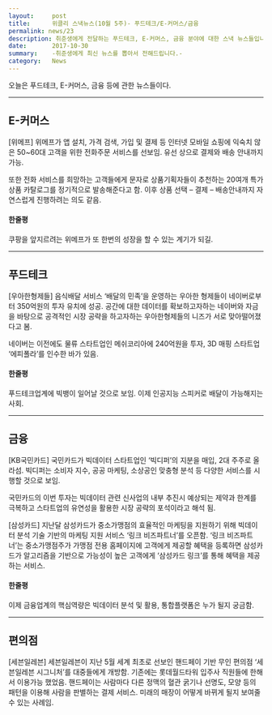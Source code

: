 ```yaml
---
layout:     post
title:      위클리 스낵뉴스(10월 5주)- 푸드테크/E-커머스/금융
permalink: news/23
description: 취준생에게 전달하는 푸드테크, E-커머스, 금융 분야에 대한 스낵 뉴스들입니다.
date:       2017-10-30
summary:    -취준생에게 최신 뉴스를 뽑아서 전해드립니다.-
category: 	News
---
```


오늘은 푸드테크, E-커머스, 금융 등에 관한 뉴스들이다.

- - -

## E-커머스

[위메프] 위메프가 앱 설치, 가격 검색, 가입 및 결제 등 인터넷 모바일 쇼핑에 익숙치 않은 50~60대 고객을 위한 전화주문 서비스를 선보임. 유선 상으로 결제와 배송 안내까지 가능. 

또한 전화 서비스를 희망하는 고객들에게 문자로 상품기획자들이 추천하는 20여개 특가 상품 카탈로그를 정기적으로 발송해준다고 함. 이후 상품 선택 – 결제 – 배송안내까지 자연스럽게 진행하려는 의도 같음.

#### 한줄평 

쿠팡을 앞지르려는 위메프가 또 한번의 성장을 할 수 있는 계기가 되길.

- - -

## 푸드테크

[우아한형제들] 음식배달 서비스 ‘배달의 민족’을 운영하는 우아한 형제들이 네이버로부터 350억원의 투자 유치에 성공. 공간에 대한 데이터를 확보하고자하는 네이버와 자금을 바탕으로 공격적인 시장 공략을 하고자하는 우아한형제들의 니즈가 서로 맞아떨어졌다고 봄.

네이버는 이전에도 물류 스타트업인 메쉬코리아에 240억원을 투자, 3D 매핑 스타트업 ‘에피폴라’를 인수한 바가 있음.

#### 한줄평 

푸드테크업계에 빅뱅이 일어날 것으로 보임. 이제 인공지능 스피커로 배달이 가능해지는 사회.

- - -

## 금융

[KB국민카드] 국민카드가 빅데이터 스타트업인 ‘빅디퍼’의 지분을 매입, 2대 주주로 올라섬. 빅디퍼는 소비자 지수, 공공 마케팅, 소상공인 맞충형 분석 등 다양한 서비스를 시행할 것으로 보임. 

국민카드의 이번 투자는 빅데이터 관련 신사업의 내부 추진시 예상되는 제약과 한계를 극복하고 스타트업의 유연성을 활용한 시장 공략의 포석이라고 해석 됨.

[삼성카드] 지난달 삼성카드가 중소가맹점의 효율적인 마케팅을 지원하기 위해 빅데이터 분석 기술 기반의 마케팅 지원 서비스 ‘링크 비즈파트너’를 오픈함. ‘링크 비즈파트너’는 중소가맹점주가 가맹점 전용 홈페이지에 고객에게 제공할 혜택을 등록하면 삼성카드가 알고리즘을 기반으로 가능성이 높은 고객에게 ‘삼성카드 링크’를 통해 혜택을 제공하는 서비스.

#### 한줄평 

이제 금융업계의 핵심역량은 빅데이터 분석 및 활용, 통합플랫폼은 누가 될지 궁금함.


- - - 

## 편의점

[세븐일레븐] 세븐일레븐이 지난 5월 세계 최초로 선보인 핸드페이 기반 무인 편의점 ‘세븐일레븐 시그니처’를 대중들에게 개방함. 기존에는 롯데월드타워 입주사 직원들에 한해서 이용가능 했었음. 핸드페이는 사람마다 다른 정맥의 혈관 굵기나 선명도, 모양 등의 패턴을 이용해 사람을 판별하는 결제 서비스. 미래의 매장이 어떻게 바뀌게 될지 보여줄 수 있는 사례임.
